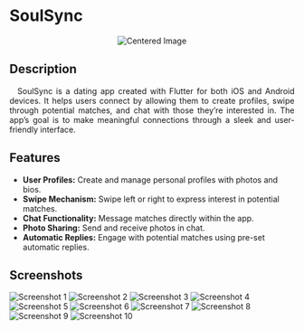 # SoulSync
<p align="center">
  <img src="https://github.com/user-attachments/assets/129e50b1-c4e5-4d24-a5b4-39918b00eeb0" alt="Centered Image" />
</p>

## Description

<p align="justify">
&emsp;SoulSync is a dating app created with Flutter for both iOS and Android devices. It helps users connect by allowing them to create profiles, swipe through potential matches, and chat with those they’re interested in. The app’s goal is to make meaningful connections through a sleek and user-friendly interface.
</p>

## Features
* **User Profiles:** Create and manage personal profiles with photos and bios.
* **Swipe Mechanism:** Swipe left or right to express interest in potential matches.
* **Chat Functionality:** Message matches directly within the app.
* **Photo Sharing:** Send and receive photos in chat.
* **Automatic Replies:** Engage with potential matches using pre-set automatic replies.

## Screenshots

![Screenshot 1](https://github.com/user-attachments/assets/129e50b1-c4e5-4d24-a5b4-39918b00eeb0)
![Screenshot 2](https://github.com/user-attachments/assets/f7338af3-2fbe-4757-b0ed-c13f61bab77a)
![Screenshot 3](https://github.com/user-attachments/assets/5f03a9d6-e623-42ef-9cb5-8f8ae0e6565f)
![Screenshot 4](https://github.com/user-attachments/assets/87bd5721-530f-4ede-a7ee-b15fffef6b02)
![Screenshot 5](https://github.com/user-attachments/assets/804c2d8d-b5ea-43db-af51-233f6cbbe105)
![Screenshot 6](https://github.com/user-attachments/assets/ccafa925-bc46-41df-82ee-f94c9662e551)
![Screenshot 7](https://github.com/user-attachments/assets/5f098052-e225-4489-9d08-f3e1acf0e5e4)
![Screenshot 8](https://github.com/user-attachments/assets/b5ff16ea-b8c6-466b-b69a-4061e734cac0)
![Screenshot 9](https://github.com/user-attachments/assets/33354828-ff58-406d-880e-72b7b5802d5a)
![Screenshot 10](https://github.com/user-attachments/assets/771740fa-2710-4e13-aaff-28d813c2041c)




